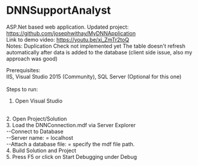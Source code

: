 # DNNSupportAnalyst
ASP.Net based web application. Updated project: https://github.com/josephwithay/MyDNNApplication<br/>
Link to demo video: https://youtu.be/xi_ZmTr2toQ
<br/>
Notes:
Duplication Check not implemented yet
The table doesn't refresh automatically after data is added to the database (client side issue, also my approach was good)

Prerequisites:
<br/>
IIS, Visual Studio 2015 (Community), SQL Server (Optional for this one)
<br/><br/>
Steps to run:
<br/>
1. Open Visual Studio
<br/>
2. Open Project/Solution
<br/>
3. Load the DNNConnection.mdf via Server Explorer
<br/>
--Connect to Database<br/>
--Server name: = localhost<br/>
--Attach a database file: = specify the mdf file path.<br/>
4. Build Solution and Project
<br/>
5. Press F5 or click on Start Debugging under Debug

